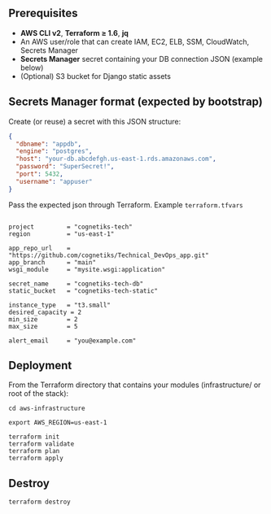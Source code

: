 ## Prerequisites

- **AWS CLI v2**, **Terraform ≥ 1.6**, **jq**
- An AWS user/role that can create IAM, EC2, ELB, SSM, CloudWatch, Secrets Manager
- **Secrets Manager** secret containing your DB connection JSON (example below)
- (Optional) S3 bucket for Django static assets

## Secrets Manager format (expected by bootstrap)

Create (or reuse) a secret with this JSON structure:

```json
{
  "dbname": "appdb",
  "engine": "postgres",
  "host": "your-db.abcdefgh.us-east-1.rds.amazonaws.com",
  "password": "SuperSecret!",
  "port": 5432,
  "username": "appuser"
}
```

Pass the expected json through Terraform. Example `terraform.tfvars`

```hcl

project         = "cognetiks-tech"
region          = "us-east-1"

app_repo_url    = "https://github.com/cognetiks/Technical_DevOps_app.git"
app_branch      = "main"
wsgi_module     = "mysite.wsgi:application"

secret_name     = "cognetiks-tech-db"
static_bucket   = "cognetiks-tech-static"

instance_type   = "t3.small"
desired_capacity = 2
min_size        = 2
max_size        = 5

alert_email     = "you@example.com"
```

## Deployment

From the Terraform directory that contains your modules (infrastructure/ or root of the stack):

```
cd aws-infrastructure

export AWS_REGION=us-east-1

terraform init
terraform validate
terraform plan
terraform apply 
```

## Destroy

```terraform destroy```